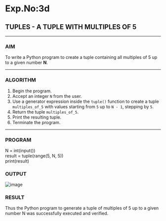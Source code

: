 # Exp.No:3d  
## TUPLES - A TUPLE WITH MULTIPLES OF 5

---

### AIM  
To write a Python program to create a tuple containing all multiples of 5 up to a given number **N**.

---

### ALGORITHM

1. Begin the program.  
2. Accept an integer `N` from the user.  
3. Use a generator expression inside the `tuple()` function to create a tuple `multiples_of_5` with values starting from `5` up to `N - 1`, stepping by `5`.  
4. Return the tuple `multiples_of_5`.  
5. Print the resulting tuple.  
6. Terminate the program.

---

### PROGRAM
N = int(input())  <br>
result = tuple(range(5, N, 5))   <br>
print(result)

### OUTPUT

![image](https://github.com/user-attachments/assets/d7adb3e4-ac7b-4ae9-96b0-b78f61dd4ab3)


### RESULT
Thus the Python program to generate a tuple of multiples of 5 up to a given number N was successfully executed and verified.
